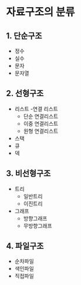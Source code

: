 # 자료구조의 분류

## 1. 단순구조
  - 정수
  - 실수
  - 문자
  - 문자열
  
## 2. 선형구조
  - 리스트
  -연결 리스트
    - 단순 연결리스트
    - 이중 연결리스트
    - 원형 연결리스트
  - 스택
  - 큐
  - 덱
  
## 3. 비선형구조
  - 트리
    - 일반트리
    - 이진트리
  - 그래프
    - 방향그래프
    - 무방향그래프

## 4. 파일구조
  - 순차파일
  - 색인파일
  - 직접파일
  

